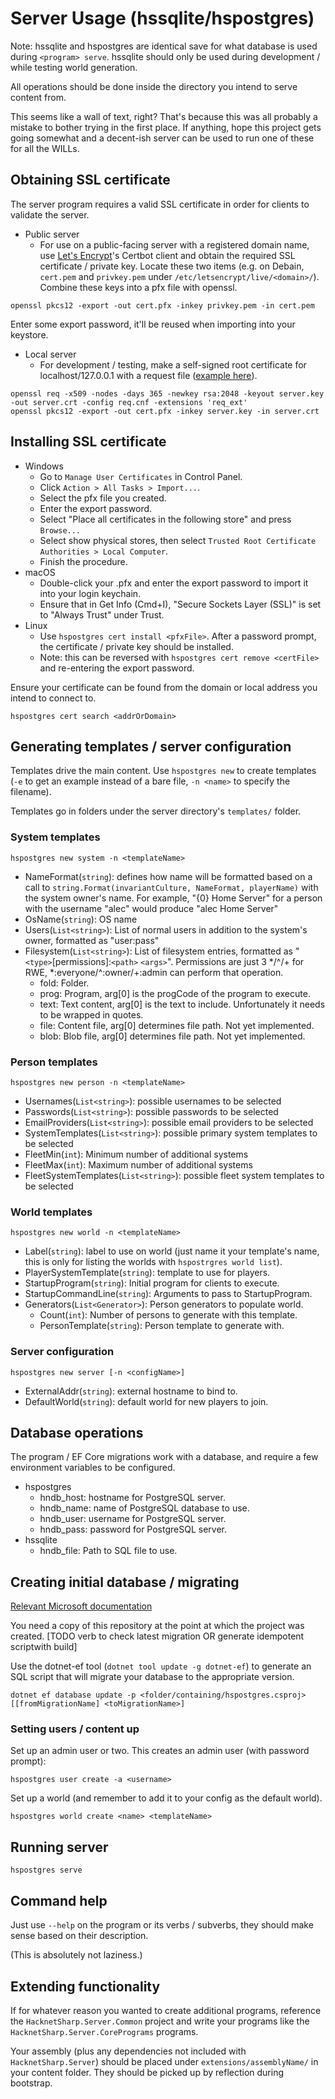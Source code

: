 # Server Usage (hssqlite/hspostgres)

Note: hssqlite and hspostgres are identical save for what database
is used during `<program> serve`. hssqlite should only be used during
development / while testing world generation.

All operations should be done inside the directory you intend to
serve content from.

This seems like a wall of text, right? That's because this was all
probably a mistake to bother trying in the first place. If anything,
hope this project gets going somewhat and a decent-ish server can
be used to run one of these for all the WILLs.

## Obtaining SSL certificate

The server program requires a valid SSL certificate in order for clients to validate the server.

* Public server
  - For use on a public-facing server with a registered domain name,
use [Let's Encrypt](https://letsencrypt.org/)'s Certbot client and
obtain the required SSL certificate / private key. Locate these two
items (e.g. on Debain, `cert.pem` and `privkey.pem` under
`/etc/letsencrypt/live/<domain>/`). Combine these keys into a pfx file
with openssl.

`openssl pkcs12 -export -out cert.pfx -inkey privkey.pem -in cert.pem`

Enter some export password, it'll be reused when importing into your
keystore.

* Local server
  - For development / testing, make a self-signed root certificate for
localhost/127.0.0.1 with a request file
([example here](examplereq.cnf)).

```
openssl req -x509 -nodes -days 365 -newkey rsa:2048 -keyout server.key -out server.crt -config req.cnf -extensions 'req_ext'
openssl pkcs12 -export -out cert.pfx -inkey server.key -in server.crt
```

## Installing SSL certificate

* Windows
  - Go to `Manage User Certificates` in Control Panel.
  - Click `Action > All Tasks > Import...`.
  - Select the pfx file you created.
  - Enter the export password.
  - Select "Place all certificates in the following store" and press `Browse...`
  - Select show physical stores, then select `Trusted Root Certificate Authorities > Local Computer`.
  - Finish the procedure.
* macOS
  - Double-click your .pfx and enter the export password to import it
  into your login keychain.
  - Ensure that in Get Info (Cmd+I), "Secure Sockets Layer (SSL)" is set to "Always Trust" under Trust.
* Linux
  - Use `hspostgres cert install <pfxFile>`. After a password prompt, the certificate / private key should be installed.
  - Note: this can be reversed with `hspostgres cert remove <certFile>` and re-entering the export password.

Ensure your certificate can be found from the domain or local address
you intend to connect to.

`hspostgres cert search <addrOrDomain>`

## Generating templates / server configuration

Templates drive the main content. Use `hspostgres new` to create
templates (`-e` to get an example instead of a bare file, `-n <name>`
to specify the filename).

Templates go in folders under the server directory's `templates/`
folder.

### System templates

`hspostgres new system -n <templateName>`

* NameFormat(`string`): defines how name will be formatted based on a
call to `string.Format(invariantCulture, NameFormat, playerName)` with
the system owner's name. For example, "{0} Home Server" for a person
with the username "alec" would produce "alec Home Server"
* OsName(`string`): OS name
* Users(`List<string>`): List of normal users in addition to the system's owner, formatted as "user:pass"
* Filesystem(`List<string>`): List of filesystem entries, formatted as
"`<type>`[permissions]:`<path>` `<args>`". Permissions are just 3 */^/+ for
RWE, *:everyone/^:owner/+:admin can perform that operation.
  - fold: Folder.
  - prog: Program, arg[0] is the progCode of the program to execute.
  - text: Text content, arg[0] is the text to include. Unfortunately 
  it needs to be wrapped in quotes.
  - file: Content file, arg[0] determines file path. Not yet 
  implemented.
  - blob: Blob file, arg[0] determines file path. Not yet implemented.

### Person templates

`hspostgres new person -n <templateName>`

* Usernames(`List<string>`): possible usernames to be selected
* Passwords(`List<string>`): possible passwords to be selected
* EmailProviders(`List<string>`): possible email providers to be 
selected
* SystemTemplates(`List<string>`): possible primary system templates 
to be selected
* FleetMin(`int`): Minimum number of additional systems
* FleetMax(`int`): Maximum number of additional systems
* FleetSystemTemplates(`List<string>`): possible fleet system
templates to be selected

### World templates

`hspostgres new world -n <templateName>`

* Label(`string`): label to use on world (just name it your template's
name, this is only for listing the worlds with `hspostrgres world
list`).
* PlayerSystemTemplate(`string`): template to use for players.
* StartupProgram(`string`): Initial program for clients to execute.
* StartupCommandLine(`string`): Arguments to pass to StartupProgram.
* Generators(`List<Generator>`): Person generators to populate world.
  - Count(`int`): Number of persons to generate with this template.
  - PersonTemplate(`string`): Person template to generate with.

### Server configuration

`hspostgres new server [-n <configName>]`

* ExternalAddr(`string`): external hostname to bind to.
* DefaultWorld(`string`): default world for new players to join.

## Database operations

The program / EF Core migrations work with a database, and require a
few environment variables to be configured.

* hspostgres
  - hndb_host: hostname for PostgreSQL server.
  - hndb_name: name of PostgreSQL database to use.
  - hndb_user: username for PostgreSQL server.
  - hndb_pass: password for PostgreSQL server.
* hssqlite
  - hndb_file: Path to SQL file to use.

## Creating initial database / migrating

[Relevant Microsoft documentation](https://docs.microsoft.com/en-us/ef/core/managing-schemas/migrations/applying)

You need a copy of this repository at the point at which the project
was created. [TODO verb to check latest migration OR generate 
idempotent scriptwith build]

Use the dotnet-ef tool
(`dotnet tool update -g dotnet-ef`) to generate an SQL script that
will migrate your database to the appropriate version.

`dotnet ef database update -p <folder/containing/hspostgres.csproj> [[fromMigrationName] <toMigrationName>]`

### Setting users / content up

Set up an admin user or two. This creates an admin user (with
password prompt):

`hspostgres user create -a <username>`

Set up a world (and remember to add it to your config as the default
world).

`hspostgres world create <name> <templateName>`

## Running server

`hspostgres serve`

## Command help

Just use `--help` on the program or its verbs / subverbs, they should
make sense based on their description.

(This is absolutely not laziness.)

## Extending functionality

If for whatever reason you wanted to create additional programs,
reference the `HacknetSharp.Server.Common` project and write your
programs like the `HacknetSharp.Server.CorePrograms` programs.

Your assembly (plus any dependencies not included with
`HacknetSharp.Server`) should be placed under
`extensions/assemblyName/` in your content folder. They should be
picked up by reflection during bootstrap.